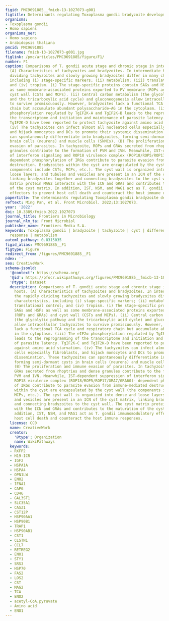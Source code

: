 ```yaml
---
figid: PMC9691885__fmicb-13-1027073-g001
figtitle: Determinants regulating Toxoplasma gondii bradyzoite development
organisms:
- Toxoplasma gondii
- Homo sapiens
organisms_ner:
- Homo sapiens
- Arabidopsis thaliana
pmcid: PMC9691885
filename: fmicb-13-1027073-g001.jpg
figlink: /pmc/articles/PMC9691885/figure/F1/
number: F1
caption: Comparisons of T. gondii acute stage and chronic stage in intermediate hosts.
  (A) Characteristics of tachyzoites and bradyzoites. In intermediate hosts, the rapidly
  dividing tachyzoites and slowly growing bradyzoites differ in many characteristics,
  including (i) stage-specific markers; (ii) metabolism; (iii) translational control;
  and (iv) tropism. (i) The stage-specific proteins contain SAGs and HSPs as well
  as some membrane-associated proteins exported to PV membrane (ROPs and GRAs) and
  cyst wall (CSTs and MCPs). (ii) Central carbon metabolism (the glycolytic pathway
  and the tricarboxylic acid cycle) and gluconeogenesis allow intracellular tachyzoites
  to survive promiscuously. However, bradyzoites lack a functional TCA cycle and respiratory
  chain but accumulate abundant polysaccharide–AG in the cytoplasm. (iii) The eIF2α
  phosphorylation regulated by TgIF2K-A and TgIF2K-B leads to the reprogramming of
  the transcriptome and initiation and maintenance of parasite latency. TgIF2K-C and
  TgIF2K-D have been reported to protect tachyzoite against amino acid starvation.
  (iv) The tachyzoites can infect almost all nucleated cells especially fibroblasts,
  and hijack monocytes and DCs to promote their systemic dissemination. These tachyzoites
  can spontaneously differentiate into bradyzoites, forming semi-dormant cysts in
  brain cells (neurons) and muscle cells (SkMCs). (B) The proliferation and immune
  evasion of parasites. In tachyzoite, ROPs and GRAs secreted from rhoptries and dense
  granules contribute to the formation of PVM and IVN. Meanwhile, IST-dependent suppression
  of interferon signaling and ROP18 virulence complex (ROP18/ROP5/ROP17/GRA7/GRA60)-
  dependent phosphorylation of IRGs contribute to parasite evasion from immune-mediated
  destruction. Bradyzoites within the cyst are encapsulated by the cyst wall (the
  components include CSTs, MCPs, etc.). The cyst wall is organized into dense and
  loose layers, and tubules and vesicles are present in an ICN of the cyst matrix,
  linking bradyzoites together and connecting bradyzoites to the cyst wall. The cyst
  matrix protein MAG2 interacts with the ICN and GRAs and contributes to the maturation
  of the cyst matrix. In addition, IST, NSM, and MAG1 act as T. gondii immunomodulatory
  effectors to prevent host cell death and counteract the host immune responses.
papertitle: The determinants regulating Toxoplasma gondii bradyzoite development.
reftext: Ming Pan, et al. Front Microbiol. 2022;13:1027073.
year: '2022'
doi: 10.3389/fmicb.2022.1027073
journal_title: Frontiers in Microbiology
journal_nlm_ta: Front Microbiol
publisher_name: Frontiers Media S.A.
keywords: Toxoplasma gondii | bradyzoite | tachyzoite | cyst | differentiation | immune
  response | metabolism
automl_pathway: 0.8315035
figid_alias: PMC9691885__F1
figtype: Figure
redirect_from: /figures/PMC9691885__F1
ndex: ''
seo: CreativeWork
schema-jsonld:
  '@context': https://schema.org/
  '@id': https://pfocr.wikipathways.org/figures/PMC9691885__fmicb-13-1027073-g001.html
  '@type': Dataset
  description: Comparisons of T. gondii acute stage and chronic stage in intermediate
    hosts. (A) Characteristics of tachyzoites and bradyzoites. In intermediate hosts,
    the rapidly dividing tachyzoites and slowly growing bradyzoites differ in many
    characteristics, including (i) stage-specific markers; (ii) metabolism; (iii)
    translational control; and (iv) tropism. (i) The stage-specific proteins contain
    SAGs and HSPs as well as some membrane-associated proteins exported to PV membrane
    (ROPs and GRAs) and cyst wall (CSTs and MCPs). (ii) Central carbon metabolism
    (the glycolytic pathway and the tricarboxylic acid cycle) and gluconeogenesis
    allow intracellular tachyzoites to survive promiscuously. However, bradyzoites
    lack a functional TCA cycle and respiratory chain but accumulate abundant polysaccharide–AG
    in the cytoplasm. (iii) The eIF2α phosphorylation regulated by TgIF2K-A and TgIF2K-B
    leads to the reprogramming of the transcriptome and initiation and maintenance
    of parasite latency. TgIF2K-C and TgIF2K-D have been reported to protect tachyzoite
    against amino acid starvation. (iv) The tachyzoites can infect almost all nucleated
    cells especially fibroblasts, and hijack monocytes and DCs to promote their systemic
    dissemination. These tachyzoites can spontaneously differentiate into bradyzoites,
    forming semi-dormant cysts in brain cells (neurons) and muscle cells (SkMCs).
    (B) The proliferation and immune evasion of parasites. In tachyzoite, ROPs and
    GRAs secreted from rhoptries and dense granules contribute to the formation of
    PVM and IVN. Meanwhile, IST-dependent suppression of interferon signaling and
    ROP18 virulence complex (ROP18/ROP5/ROP17/GRA7/GRA60)- dependent phosphorylation
    of IRGs contribute to parasite evasion from immune-mediated destruction. Bradyzoites
    within the cyst are encapsulated by the cyst wall (the components include CSTs,
    MCPs, etc.). The cyst wall is organized into dense and loose layers, and tubules
    and vesicles are present in an ICN of the cyst matrix, linking bradyzoites together
    and connecting bradyzoites to the cyst wall. The cyst matrix protein MAG2 interacts
    with the ICN and GRAs and contributes to the maturation of the cyst matrix. In
    addition, IST, NSM, and MAG1 act as T. gondii immunomodulatory effectors to prevent
    host cell death and counteract the host immune responses.
  license: CC0
  name: CreativeWork
  creator:
    '@type': Organization
    name: WikiPathways
  keywords:
  - RXFP2
  - H19-ICR
  - IGF2
  - HSPA1A
  - HSPA4
  - OPN1LW
  - ENO2
  - IFNA1
  - CAPG
  - CD46
  - GAL3ST1
  - SLC35A1
  - CASZ1
  - CST12P
  - HSP90AA1
  - HSP90B1
  - TRAP1
  - HSP90AB1
  - CST1
  - CLSTN1
  - CCL7
  - RETREG2
  - ENO1
  - STY1
  - SRS3
  - HSP70
  - FAS2
  - LOS2
  - CST
  - MAG2
  - TCA
  - ENO2
  - acetyl-CoA,pyruvate
  - Amino acid
  - ENO1
---
```

